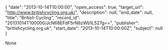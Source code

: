 {
  "date": "2013-10-14T10:00:00", 
  "open_access": true, 
  "target_url": "http://www.britishcycling.org.uk/", 
  "description": null, 
  "end_date": null, 
  "title": "British Cycling", 
  "record_id": "20131014T100000/JcN68EFdF5rN6zWb1L527g==", 
  "publisher": "britishcycling.org.uk", 
  "start_date": "2013-10-14T10:00:00Z", 
  "subject": null
}

None